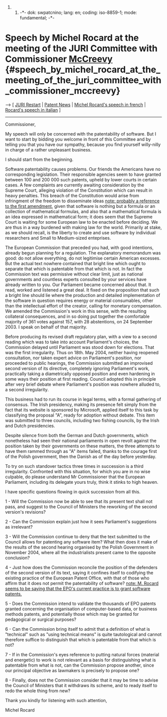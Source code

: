 1.  1.  -\*- dok: swpatcnino; lang: en; coding: iso-8859-1; mode:
        fundamental; -\*-

# Speech by Michel Rocard at the meeting of the JURI Committee with Commissioner [McCreevy](McCreevy "wikilink") {#speech_by_michel_rocard_at_the_meeting_of_the_juri_committee_with_commissioner_mccreevy}

\--\> \[ [ JURI Restart](Restart050202En "wikilink") \| [ Patent
News](SwpatcninoEn "wikilink") \| [ Michel Rocard\'s speech in
french](RocardJuri050202Fr "wikilink") \| [ Rocard\'s speech in
italian](RocardJuri050202It "wikilink") \]

------------------------------------------------------------------------

Commissioner,

My speech will only be concerned with the patentability of software. But
I want to start by bidding you welcome in front of this Committee and by
telling you that you have our sympathy, because you find yourself
willy-nilly in charge of a rather unpleasant business.

I should start from the beginning.

Software patentability causes problems. Our friends the Americans have
no corresponding legislation. Their responsible agencies seem to have
granted between 100 and 200 000 such patents, upheld by lower courts in
certain cases. A few complaints are currently awaiting consideration by
the Supreme Court, alleging violation of the Constitution which can
result in heavy penalties. This breach of the Constitution would arise
from infringment of the freedom to disseminate ideas [note: probably a
reference to the first amendment](Translator's "wikilink"), given that
software is nothing but a formula or an collection of mathematical
formulas, and also that a mathematical formula is an idea expressed in
mathematical form; it does seem that the Supreme Court is waiting for
some European law to be enacted before deciding. We are thus in a way
burdened with making law for the world. Primarily at stake, as we should
recall, is the liberty to create and use software by individual
researchers and Small to Medium-sized enteprises.

The European Commission that preceded you had, with good intentions,
already begun planning for a regulation. The explanatory memorandum was
good: do not allow everything, do not legitimise certain American
excesses. But the actual text nowhere contained that bright line which
ought to separate that which is patentable from that which is not. In
fact the Commission text was permissive without clear limit, just as
national governments and countless experts consulted by your services
have already written to you. Our Parliament became concerned about that.
It read, worked and listened a great deal. It fixed on the proposition
that such a bright line should lie where the production and detailed
implementation of the software in question requires energy or material
consumables, other than the intellectual effort of the creator, calling
for monetary compensation. We amended the Commission\'s work in this
sense, with the resulting collateral consequences, and in so doing put
together the comfortable majority of 361 votes against 157, with 28
abstentions, on 24 September 2003. I speak on behalf of that majority.

Before producing its revised draft regulatory plan, with a view to a
second reading which was to take into account Parliament\'s choices, the
Commission delayed until Parliament was stood down for elections. That
was the first irregularity. Thus on 18th. May 2004, neither having
reopened consultation, nor taken expert advice on Parliament\'s
position, nor proceeded to public hearings, the Commission submitted an
improvised second version of its directive, completely ignoring
Parliament\'s work, practically taking a diametrically opposed position
and even hardening in some ways their position at first reading. Council
adopted this in principle after very brief debate where Parliament\'s
position was nowhere alluded to, a second irregularity.

This business had to run its course in legal terms, with a formal
gathering of consensus. The Irish presidency, making its presence felt
simply from the fact that its website is sponsored by Microsoft, applied
itself to this task by classifying the proposal \"A\", ready for
adoption without debate. This item was submitted to three councils,
including two fishing councils, by the Irish and Dutch presidencies.

Despite silence from both the German and Dutch governments, which
nonetheless had seen their national parliaments in open revolt against
the position taken by their governments on these matters, the three
attempts to have them rammed through as \"A\" items failed, thanks to
the courage first of the Polish government, then the Danish as of the
day before yesterday.

To try on such standover tactics three times in succession is a third
irregularity. Confronted with this situation, for which you are in no
wise culpable, do please understand Mr Commissioner that the European
Parliament, including its delegate yours truly, think it stinks to high
heaven.

I have specific questions flowing in quick succession from all this.

1 - Will the Commission now be able to see that its present text shall
not pass, and suggest to the Council of Ministers the reworking of the
second version\'s revisions?

2 - Can the Commission explain just how it sees Parliament\'s
suggestions as irrelevant?

3 - Will the Commission continue to deny that the text submitted to the
Council allows for patenting any software item? What then does it make
of the results of the second hearing organised by the Polish Government
in November 2004, where all the industrialists present came to the
opposite conclusion?

4 - Just how does the Commission reconcile the position of the defenders
of the second version of its text, saying it confines itself to
codifying the existing practice of the European Patent Office, with that
of those who affirm that it does not permit the patentability of
software? [note: M. Rocard seems to be saying that the EPO\'s current
practice is to grant software patents.](Translator's "wikilink")

5 - Does the Commission intend to validate the thousands of EPO patents
granted concerning the organisation of computer-based data, or business
methods patents, and potentially those which may be granted for
pedagogical or surgical purposes?

6 - Can the Commission bring itself to admit that a definition of what
is \"technical\" such as \"using technical means\" is quite tautological
and cannot therefore suffice to distinguish that which is patentable
from that which is not?

7 - If in the Commission\'s eyes reference to putting natural forces
(material and energetic) to work is not relevant as a basis for
distinguishing what is patentable from what is not, can the Commission
propose another, since our principal objective as lawmakers is precisely
to propose one?

8 - Finally, does not the Commission consider that it may be time to
advise the Council of Ministers that it withdraws its scheme, and to
ready itself to redo the whole thing from new?

Thank you kindly for listening with such attention,

Michel Rocard
